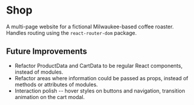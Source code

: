 # Shop
A multi-page website for a fictional Milwaukee-based coffee roaster. Handles routing using the `react-router-dom` package.

## Future Improvements
* Refactor ProductData and CartData to be regular React components, instead of modules.
* Refactor areas where information could be passed as props, instead of methods or attributes of modules.
* Interaction polish -- hover styles on buttons and navigation, transition animation on the cart modal.
